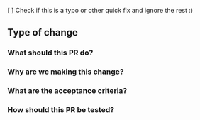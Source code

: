 [ ] Check if this is a typo or other quick fix and ignore the rest :)

## Type of change
<!-- Please be sure to add the appropriate label to your PR. -->

### What should this PR do?
<!-- Does this PR resolve an issue? Please include a reference to it. -->

### Why are we making this change?
<!-- What larger problem does this PR address? -->

### What are the acceptance criteria? 
<!-- What should be happening for this PR to be accepted? Please list criteria. -->
<!-- Do any stakeholders need to be tagged in this review? If so, please add them. -->

### How should this PR be tested?
<!-- What should your reviewer do to test this PR? Please list steps. -->